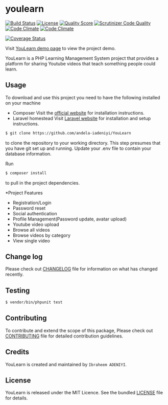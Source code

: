 # youlearn

[![Build Status](https://travis-ci.org/andela-iadeniyi/youlearn.svg)](https://travis-ci.org/andela-iadeniyi/youlearn)
[![License](http://img.shields.io/:license-mit-blue.svg)](https://github.com/andela-iadeniyi/youlearn/blob/master/LICENCE)
[![Quality Score](https://img.shields.io/scrutinizer/g/andela-iadeniyi/youlearn.svg?style=flat-square)](https://scrutinizer-ci.com/g/andela-iadeniyi/youlearn)
[![Scrutinizer Code Quality](https://scrutinizer-ci.com/g/andela-iadeniyi/youlearn/badges/quality-score.png?b=master)](https://scrutinizer-ci.com/g/andela-iadeniyi/youlearn/?branch=master)
[![Code Climate](https://codeclimate.com/github/andela-iadeniyi/youlearn/badges/gpa.svg)](https://codeclimate.com/github/andela-iadeniyi/youlearn)
[![Code Climate](https://codeclimate.com/github/andela-iadeniyi/youlearn/badges/gpa.svg)](https://codeclimate.com/github/andela-iadeniyi/youlearn)

[![Coverage Status](https://coveralls.io/repos/andela-iadeniyi/youlearn/badge.svg?branch=staging&service=github)](https://coveralls.io/github/andela-iadeniyi/youlearn?branch=staging)

Visit [YouLearn demo page](https://youlearn.herokuapp.com/) to view the project demo.

YouLearn is a PHP Learning Management System project that provides a platform for sharing Youtube videos that teach something people could learn.

## Usage

To download and use this project you need to have the following installed on your machine

- Composer
  Visit the [official website](https://getcomposer.org/doc/00-intro.md) for installation instructions.
- Laravel homestead
  Visit [Laravel website](http://laravel.com/docs/5.1/homestead) for installation and setup instructions.

```bash
$ git clone https://github.com/andela-iadeniyi/YouLearn
`````
to clone the repository to your working directory. This step presumes that you have git set up and running. Update your .env file to contain your database information.

Run

```bash
$ composer install
```
to pull in the project dependencies.

*Project Features

- Registration/Login
- Password reset
- Social authentication
- Profile Management(Password update, avatar upload)
- Youtube video upload
- Browse all videos
- Browse videos by category
- View single video

## Change log

Please check out [CHANGELOG](CHANGELOG.md) file for information on what has changed recently.

## Testing

``` bash
$ vendor/bin/phpunit test
```

## Contributing

To contribute and extend the scope of this package,
Please check out [CONTRIBUTING](CONTRIBUTING.md) file for detailed contribution guidelines.

## Credits

YouLearn is created and maintained by `Ibraheem ADENIYI`.


## License

YouLearn is released under the MIT Licence. See the bundled [LICENSE](LICENSE.md) file for details.
